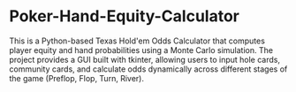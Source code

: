 # Poker-Hand-Equity-Calculator
This is a Python-based Texas Hold'em Odds Calculator that computes player equity and hand probabilities using a Monte Carlo simulation. The project provides a GUI built with tkinter, allowing users to input hole cards, community cards, and calculate odds dynamically across different stages of the game (Preflop, Flop, Turn, River).
